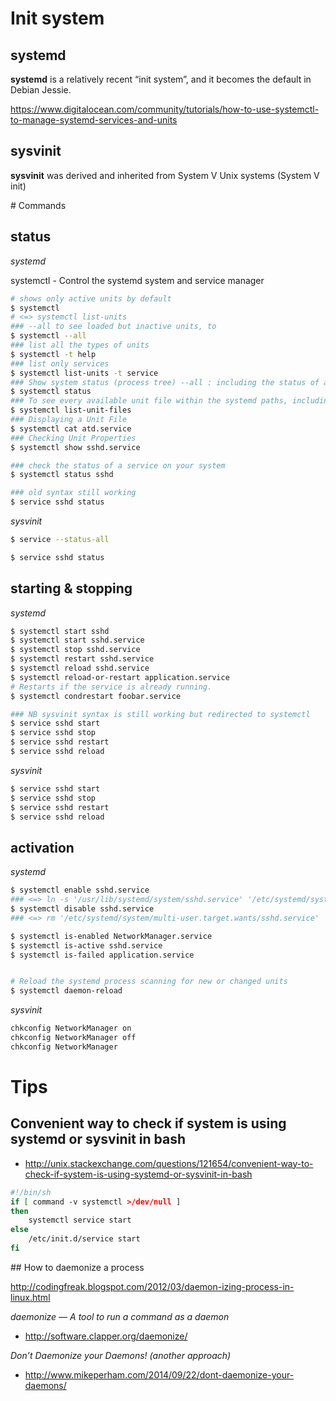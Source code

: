 
# Init system

## systemd

**systemd** is a relatively recent “init system”, and it becomes the default in Debian Jessie.

https://www.digitalocean.com/community/tutorials/how-to-use-systemctl-to-manage-systemd-services-and-units


## sysvinit

**sysvinit** was derived and inherited from System V Unix systems (System V init)


# Commands

## status

*systemd*

systemctl - Control the systemd system and service manager


```bash
# shows only active units by default
$ systemctl
# <=> systemctl list-units
### --all to see loaded but inactive units, to
$ systemctl --all
### list all the types of units
$ systemctl -t help
### list only services
$ systemctl list-units -t service
### Show system status (process tree) --all : including the status of all units
$ systemctl status
### To see every available unit file within the systemd paths, including those that systemd has not attempted to load
$ systemctl list-unit-files
### Displaying a Unit File
$ systemctl cat atd.service
### Checking Unit Properties
$ systemctl show sshd.service

### check the status of a service on your system
$ systemctl status sshd

### old syntax still working
$ service sshd status

```

*sysvinit*

```bash
$ service --status-all

$ service sshd status

```

## starting & stopping

*systemd*

```bash
$ systemctl start sshd
$ systemctl start sshd.service
$ systemctl stop sshd.service
$ systemctl restart sshd.service
$ systemctl reload sshd.service
$ systemctl reload-or-restart application.service
# Restarts if the service is already running.
$ systemctl condrestart foobar.service

### NB sysvinit syntax is still working but redirected to systemctl
$ service sshd start
$ service sshd stop
$ service sshd restart
$ service sshd reload
```

*sysvinit*

```bash
$ service sshd start
$ service sshd stop
$ service sshd restart
$ service sshd reload
```


## activation

*systemd*

```bash
$ systemctl enable sshd.service
### <=> ln -s '/usr/lib/systemd/system/sshd.service' '/etc/systemd/system/multi-user.target.wants/sshd.service'
$ systemctl disable sshd.service
### <=> rm '/etc/systemd/system/multi-user.target.wants/sshd.service'

$ systemctl is-enabled NetworkManager.service
$ systemctl is-active sshd.service
$ systemctl is-failed application.service


# Reload the systemd process scanning for new or changed units
$ systemctl daemon-reload
```

*sysvinit*


```bash
chkconfig NetworkManager on
chkconfig NetworkManager off
chkconfig NetworkManager

```


# Tips

## Convenient way to check if system is using systemd or sysvinit in bash

+ http://unix.stackexchange.com/questions/121654/convenient-way-to-check-if-system-is-using-systemd-or-sysvinit-in-bash


```bash
#!/bin/sh
if [ command -v systemctl >/dev/null ]
then
    systemctl service start
else
    /etc/init.d/service start
fi
```

## How to daemonize a process


http://codingfreak.blogspot.com/2012/03/daemon-izing-process-in-linux.html

*daemonize — A tool to run a command as a daemon*
+ http://software.clapper.org/daemonize/

*Don’t Daemonize your Daemons! (another approach)*
+ http://www.mikeperham.com/2014/09/22/dont-daemonize-your-daemons/





